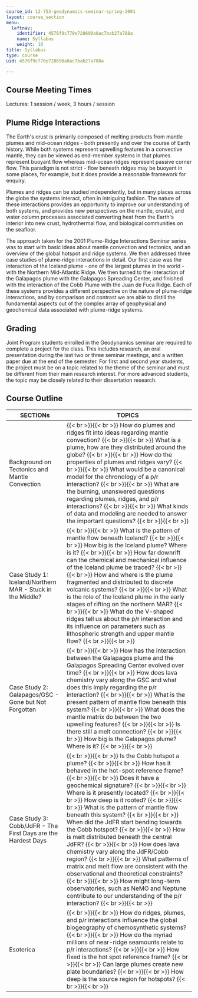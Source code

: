 ```yaml
---
course_id: 12-753-geodynamics-seminar-spring-2001
layout: course_section
menu:
  leftnav:
    identifier: 4576f9c770e728690a8ac7bab27a788a
    name: Syllabus
    weight: 10
title: Syllabus
type: course
uid: 4576f9c770e728690a8ac7bab27a788a

---
```


Course Meeting Times
--------------------

Lectures: 1 session / week, 3 hours / session

Plume Ridge Interactions
------------------------

The Earth's crust is primarily composed of melting products from mantle plumes and mid-ocean ridges - both presently and over the course of Earth history. While both systems represent upwelling features in a convective mantle, they can be viewed as end-member systems in that plumes represent buoyant flow whereas mid-ocean ridges represent passive corner flow. This paradigm is not strict - flow beneath ridges may be buoyant in some places, for example, but it does provide a reasonable framework for enquiry.

Plumes and ridges can be studied independently, but in many places across the globe the systems interact, often in intriguing fashion. The nature of these interactions provides an opportunity to improve our understanding of both systems, and provides new perspectives on the mantle, crustal, and water column processes associated converting heat from the Earth's interior into new crust, hydrothermal flow, and biological communities on the seafloor.

The approach taken for the 2001 Plume-Ridge Interactions Seminar series was to start with basic ideas about mantle convection and tectonics, and an overview of the global hotspot and ridge systems. We then addressed three case studies of plume-ridge interactions in detail. Our first case was the interaction of the Iceland plume - one of the largest plumes in the world - with the Northern Mid-Atlantic Ridge. We then turned to the interaction of the Galapagos plume with the Galapagos Spreading Center, and finished with the interaction of the Cobb Plume with the Juan de Fuca Ridge. Each of these systems provides a different perspective on the nature of plume-ridge interactions, and by comparison and contrast we are able to distill the fundamental aspects out of the complex array of geophysical and geochemical data associated with plume-ridge systems.

Grading
-------

Joint Program students enrolled in the Geodynamics seminar are required to complete a project for the class. This includes research, an oral presentation during the last two or three seminar meetings, and a written paper due at the end of the semester. For first and second year students, the project must be on a topic related to the theme of the seminar and must be different from their main research interest. For more advanced students, the topic may be closely related to their dissertation research.

Course Outline
--------------

| SECTIONs | TOPICS |
| --- | --- |
| Background on Tectonics and Mantle Convection |  {{< br >}}{{< br >}} How do plumes and ridges fit into ideas regarding mantle convection? {{< br >}}{{< br >}} What is a plume, how are they distributed around the globe? {{< br >}}{{< br >}} How do the properties of plumes and ridges vary? {{< br >}}{{< br >}} What would be a canonical model for the chronology of a p/r interaction? {{< br >}}{{< br >}} What are the burning, unanswered questions regarding plumes, ridges, and p/r interactions? {{< br >}}{{< br >}} What kinds of data and modeling are needed to answer the important questions? {{< br >}}{{< br >}}  |
| Case Study 1: Iceland/Northern MAR - Stuck in the Middle? |  {{< br >}}{{< br >}} What is the pattern of mantle flow beneath Iceland? {{< br >}}{{< br >}} How big is the Iceland plume? Where is it? {{< br >}}{{< br >}} How far downrift can the chemical and mechanical influence of the Iceland plume be traced? {{< br >}}{{< br >}} How and where is the plume fragmented and distributed to discrete volcanic systems? {{< br >}}{{< br >}} What is the role of the Iceland plume in the early stages of rifting on the northern MAR? {{< br >}}{{< br >}} What do the V-shaped ridges tell us about the p/r interaction and its influence on parameters such as lithospheric strength and upper mantle flow? {{< br >}}{{< br >}}  |
| Case Study 2: Galapagos/GSC - Gone but Not Forgotten |  {{< br >}}{{< br >}} How has the interaction between the Galapagos plume and the Galapagos Spreading Center evolved over time? {{< br >}}{{< br >}} How does lava chemistry vary along the GSC and what does this imply regarding the p/r interaction? {{< br >}}{{< br >}} What is the present pattern of mantle flow beneath this system? {{< br >}}{{< br >}} What does the mantle matrix do between the two upwelling features? {{< br >}}{{< br >}} Is there still a melt connection? {{< br >}}{{< br >}} How big is the Galapagos plume? Where is it? {{< br >}}{{< br >}}  |
| Case Study 3: Cobb/JdFR - The First Days are the Hardest Days |  {{< br >}}{{< br >}} Is the Cobb hotspot a plume? {{< br >}}{{< br >}} How has it behaved in the hot-spot reference frame? {{< br >}}{{< br >}} Does it have a geochemical signature? {{< br >}}{{< br >}} Where is it presently located? {{< br >}}{{< br >}} How deep is it rooted? {{< br >}}{{< br >}} What is the pattern of mantle flow beneath this system? {{< br >}}{{< br >}} When did the JdFR start bending towards the Cobb hotspot? {{< br >}}{{< br >}} How is melt distributed beneath the central JdFR? {{< br >}}{{< br >}} How does lava chemistry vary along the JdFR/Cobb region? {{< br >}}{{< br >}} What patterns of matrix and melt flow are consistent with the observational and theoretical constraints? {{< br >}}{{< br >}} How might long-term observatories, such as NeMO and Neptune contribute to our understanding of the p/r interaction? {{< br >}}{{< br >}}  |
| Esoterica |  {{< br >}}{{< br >}} How do ridges, plumes, and p/r interactions influence the global biogeography of chemosynthetic systems? {{< br >}}{{< br >}} How do the myriad millions of near-ridge seamounts relate to p/r interactions? {{< br >}}{{< br >}} How fixed is the hot spot reference frame? {{< br >}}{{< br >}} Can large plumes create new plate boundaries? {{< br >}}{{< br >}} How deep is the source region for hotspots? {{< br >}}{{< br >}}